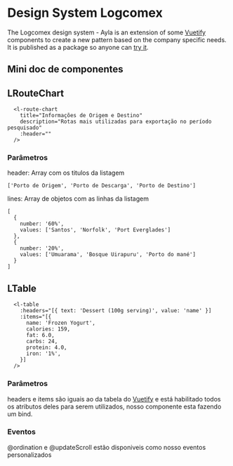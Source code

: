 # Design System Logcomex

The Logcomex design system - Ayla is an extension of some [Vuetify](https://vuetifyjs.com/) components
to create a new pattern based on the company specific needs. It is published as a package so
anyone can [try it](https://www.npmjs.com/package/@logcomex/design).


## Mini doc de componentes

## LRouteChart

```
  <l-route-chart
    title="Informações de Origem e Destino"
    description="Rotas mais utilizadas para exportação no período pesquisado"
    :header=""
  />
```

### Parâmetros

header: Array com os titulos da listagem
```
['Porto de Origem', 'Porto de Descarga', 'Porto de Destino']
```

lines: Array de objetos com as linhas da listagem
```
[
  {
    number: '60%',
    values: ['Santos', 'Norfolk', 'Port Everglades']
  },
  {
    number: '20%',
    values: ['Umuarama', 'Bosque Uirapuru', 'Porto do mané']
  }
]
```

## LTable

```
  <l-table
    :headers="[{ text: 'Dessert (100g serving)', value: 'name' }]
    :items="[{
      name: 'Frozen Yogurt',
      calories: 159,
      fat: 6.0,
      carbs: 24,
      protein: 4.0,
      iron: '1%',
    }]
  />
```

### Parâmetros
headers e items são iguais ao da tabela do [Vuetify](https://vuetifyjs.com/en/components/data-tables/#data-tables) e está habilitado todos os atributos deles para serem utilizados, nosso componente esta fazendo um bind.


### Eventos
@ordination e @updateScroll estão disponiveis como nosso eventos personalizados


